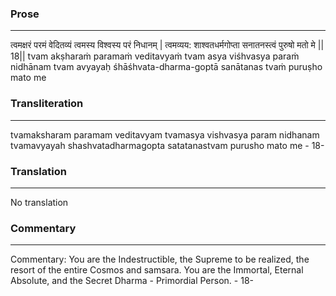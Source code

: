 ### Prose 
 --- 
त्वमक्षरं परमं वेदितव्यं
त्वमस्य विश्वस्य परं निधानम् |
त्वमव्यय: शाश्वतधर्मगोप्ता
सनातनस्त्वं पुरुषो मतो मे || 18||
tvam akṣharaṁ paramaṁ veditavyaṁ
tvam asya viśhvasya paraṁ nidhānam
tvam avyayaḥ śhāśhvata-dharma-goptā
sanātanas tvaṁ puruṣho mato me

### Transliteration 
 --- 
tvamaksharam paramam veditavyam tvamasya vishvasya param nidhanam tvamavyayah shashvatadharmagopta satatanastvam purusho mato me - 18-

### Translation 
 --- 
No translation

### Commentary 
 --- 
Commentary: You are the Indestructible, the Supreme to be realized, the resort of the entire Cosmos and samsara. You are the Immortal, Eternal Absolute, and the Secret Dharma - Primordial Person. - 18-